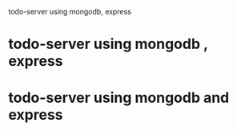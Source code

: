 todo-server using mongodb, express
# todo-server using mongodb , express
# todo-server using mongodb and express
